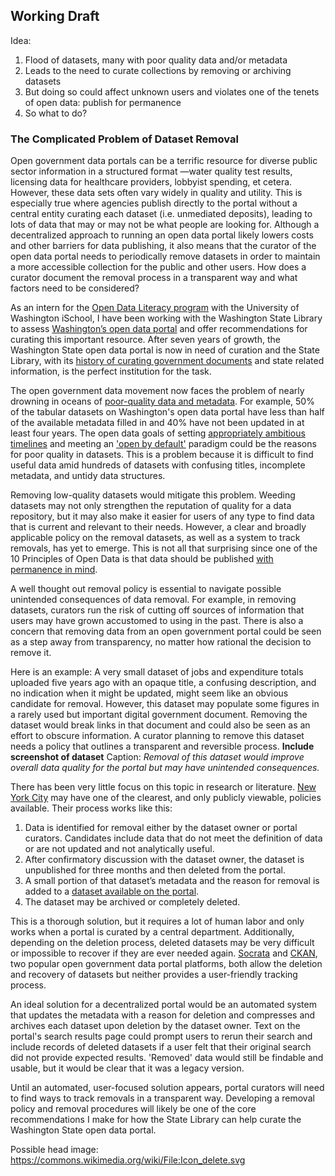## Working Draft


Idea: 
1. Flood of datasets, many with poor quality data and/or metadata
2. Leads to the need to curate collections by removing or archiving datasets
3. But doing so could affect unknown users and violates one of the tenets of open data: publish for permanence
4. So what to do?

### The Complicated Problem of Dataset Removal

Open government data portals can be a terrific resource for diverse public sector information in a structured format —water quality test results, licensing data for healthcare providers, lobbyist spending, et cetera. However, these data sets often vary widely in quality and utility. This is especially true where agencies publish directly to the portal without a central entity curating each dataset (i.e. unmediated deposits), leading to lots of data that may or may not be what people are looking for.  Although a decentralized approach to running an open data portal likely lowers costs and other barriers for data publishing, it also means that the curator of the open data portal needs to periodically remove datasets in order to maintain a more accessible collection for the public and other users. How does a curator document the removal process in a transparent way and what factors need to be considered?

As an intern for the [Open Data Literacy program](https://odl.ischool.uw.edu/) with the University of Washington iSchool, I have been working with the Washington State Library to assess [Washington’s open data portal](https://data.wa.gov) and offer recommendations for curating this important resource. After seven years of growth, the Washington State open data portal is now in need of curation and the State Library, with its [history of curating government documents](https://www.sos.wa.gov/library/history.aspx) and state related information, is the perfect institution for the task.

The open government data movement now faces the problem of nearly drowning in oceans of [poor-quality data and metadata](https://blog.okfn.org/2017/05/31/open-data-quality-the-next-shift-in-open-data/). For example, 50% of the tabular datasets on Washington's open data portal have less than half of the available metadata filled in and 40% have not been updated in at least four years. The open data goals of setting [appropriately ambitious timelines](https://opendatapolicyhub.sunlightfoundation.com/guidelines/27-timelines/) and meeting an ['open by default'](https://www.gov.uk/government/publications/open-data-charter/g8-open-data-charter-and-technical-annex) paradigm could be the reasons for poor quality in datasets.  This is a problem because it is difficult to find useful data amid hundreds of datasets with confusing titles, incomplete metadata, and untidy data structures. 

Removing low-quality datasets would mitigate this problem.  Weeding datasets may not only strengthen the reputation of quality for a data repository, but it may also make it easier for users of any type to find data that is current and relevant to their needs. However, a clear and broadly applicable policy on the removal datasets, as well as a system to track removals, has yet to emerge. This is not all that surprising since one of the 10 Principles of Open Data is that data should be published [with permanence in mind](https://sunlightfoundation.com/policy/documents/ten-open-data-principles/). 

A well thought out removal policy is essential to navigate possible unintended consequences of data removal. For example, in removing datasets, curators run the risk of cutting off sources of information that users may have grown accustomed to using in the past. There is also a concern that removing data from an open government portal could be seen as a step away from transparency, no matter how rational the decision to remove it.

Here is an example: A very small dataset of jobs and expenditure totals uploaded five years ago with an opaque title, a confusing description, and no indication when it might be updated, might seem like an obvious candidate for removal. However, this dataset may populate some figures in a rarely used but important digital government document.  Removing the dataset would break links in that document and could also be seen as an effort to obscure information. A curator planning to remove this dataset needs a policy that outlines a transparent and reversible process. **Include screenshot of dataset** Caption: *Removal of this dataset would improve overall data quality for the portal but may have unintended consequences.*

There has been very little focus on this topic in research or literature. [New York City](https://opendata.cityofnewyork.us/wp-content/uploads/2018/02/Open-Data-Removals-Process-and-Guidelines.pdf) may have one of the clearest, and only publicly viewable, policies available.  Their process works like this:

1.	Data is identified for removal either by the dataset owner or portal curators.  Candidates include data that do not meet the definition of data or are not updated and not analytically useful.
2.	After confirmatory discussion with the dataset owner, the dataset is unpublished for three months and then deleted from the portal. 
3.	A small portion of that dataset’s metadata and the reason for removal is added to a [dataset available on the portal](https://data.cityofnewyork.us/dataset/Dataset-Removals/tm5c-buy3). 
4.  The dataset may be archived or completely deleted. 

This is a thorough solution, but it requires a lot of human labor and only works when a portal is curated by a central department.  Additionally, depending on the deletion process, deleted datasets may be very difficult or impossible to recover if they are ever needed again. [Socrata](https://www.tylertech.com/products/socrata) and [CKAN](https://ckan.org/), two popular open government data portal platforms, both allow the deletion and recovery of datasets but neither provides a user-friendly tracking process.

An ideal solution for a decentralized portal would be an automated system that updates the metadata with a reason for deletion and compresses and archives each dataset upon deletion by the dataset owner.  Text on the portal's search results page could prompt users to rerun their search and include records of deleted datasets if a user felt that their original search did not provide expected results.  'Removed' data would still be findable and usable, but it would be clear that it was a legacy version.

Until an automated, user-focused solution appears, portal curators will need to find ways to track removals in a transparent way. Developing a removal policy and removal procedures will likely be one of the core recommendations I make for how the State Library can help curate the Washington State open data portal.



Possible head image: https://commons.wikimedia.org/wiki/File:Icon_delete.svg
